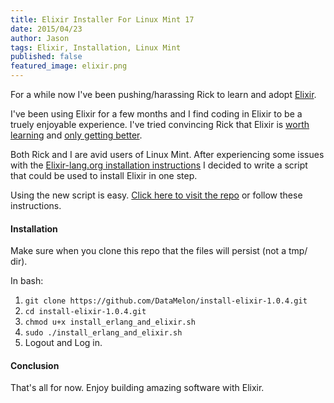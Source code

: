 ```yaml
---
title: Elixir Installer For Linux Mint 17
date: 2015/04/23
author: Jason
tags: Elixir, Installation, Linux Mint
published: false
featured_image: elixir.png
---
```


For a while now I've been pushing/harassing Rick to learn and adopt [Elixir](http://elixir-lang.org).

I've been using Elixir for a few months and I find coding in Elixir to be a truely enjoyable experience. I've tried convincing Rick that Elixir is [worth learning](http://www.creativedeletion.com/2015/04/19/elixir_next_language.html) and [only getting better](https://www.youtube.com/watch?v=Lqo9-pQuRKE&feature=youtu.be&t=2009).

Both Rick and I are avid users of Linux Mint. After experiencing some issues with the [Elixir-lang.org installation instructions](http://elixir-lang.org/install.html) I decided to write a script that could be used to install Elixir in one step.

Using the new script is easy. [Click here to visit the repo](https://github.com/DataMelon/install-elixir-1.0.4) or follow these instructions.


#### Installation

Make sure when you clone this repo that the files will persist (not a tmp/ dir).

In bash:

1. ```git clone https://github.com/DataMelon/install-elixir-1.0.4.git```
1. ```cd install-elixir-1.0.4.git```
1. ```chmod u+x install_erlang_and_elixir.sh```
1. ```sudo ./install_erlang_and_elixir.sh```
1. Logout and Log in.

#### Conclusion

That's all for now. Enjoy building amazing software with Elixir.






